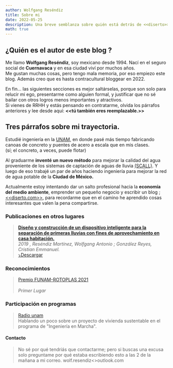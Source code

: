 ```yaml
---
author: Wolfgang Reséndiz
title: Sobre mi
date: 2022-05-25
description: Una breve semblanza sobre quién está detrás de <<diserto>> y por qué escribe esto a las 2 de la mañana.
math: true
---
```

<!--Una vez que tenga entradas más interesantes cambia esta página a index-->
## ¿Quién es el autor de este blog ?
Me llamo **Wolfgang Reséndiz**, soy mexicano desde 1994. Nací en el seguro social de <b>Cuernavaca</b> y en esa ciudad viví por muchos años.<br>Me gustan muchas cosas, pero tengo mala memoria, por eso empiezo este blog. Además creo que es hasta contracultural bloggear en 2022.

En fin... las siguientes secciones es mejor saltárselas, porque son solo para relucir mi ego, presentarme como alguien formal, y justificar que no sé bailar con otros logros menos importantes y atractivos. <br> Si vienes de RRHH y estás pensando en contratarme, olvida los párrafos anteriores y lee desde aquí: **<<tú también eres reemplazable.>>**

## Tres párrafos sobre mi trayectoria. 

Estudié ingeniería en la [UNAM](https://www.unam.mx "Universidad Nacional Autónoma de México"), en donde pasé más tiempo fabricando canoas de concreto y puentes de acero a escala que en mis clases. <br>(sí; el concreto, a veces, puede flotar)

Al graduarme **inventé un nuevo método** para mejorar la calidad del agua proveniente de los sistemas de captación de aguas de lluvia [(SCALL)](https://es.wikipedia.org/wiki/Sistema_de_captaci%C3%B3n_de_agua_de_lluvias "Sistema de captación de agua de lluvia"). Y luego de eso trabajé un par de años haciendo ingeniería para mejorar la red de agua potable de la <b>Ciudad de México.</b> <br>

Actualmente estoy intentando dar un salto profesional hacia la **economía del medio ambiente**, emprender un pequeño negocio y escribir un blog ; [<<diserto.com>>](/ "blog de diserto.com"), para recordarme que en el camino he aprendido cosas interesantes que valen la pena compartirse.

### Publicaciones en otros lugares

> [<b>Diseño y construcción de un dispositivo inteligente para la separación de primeras lluvias con fines de aprovechamiento en casa habitación.</b>](http://www.ptolomeo.unam.mx:8080/xmlui/handle/132.248.52.100/16671?show=full)<br>
><i>2019 , Reséndiz Martínez, Wolfgang Antonio ; González Reyes, Cristian Emmanuel.</i><br>
>[⤵Descargar](http://132.248.9.195/ptd2019/abril/0788569/0788569.pdf "Descargar Diseño y construcción[...]")


### Reconocimientos
>[Premio FUNAM-ROTOPLAS 2021](https://www.fundacionunam.org.mx/wp-content/uploads/2022/03/ganadores_rotoplas2021-1.pdf "Resultados premio Rotoplas-FUNAM")<br>  
><i>Primer Lugar</i><br> 
> 

### Participación en programas
> [Radio unam](https://www.youtube.com/watch?v=HIGtPLRiQoA "Ingeniería en Marcha. Radio UNAM")<br>
> Hablando un poco sobre un proyecto de vivienda sustentable en el programa de "Ingeniería en Marcha".

#### Contacto

> No sé por qué tendriás que contactarme; pero si buscas una excusa solo preguntame por qué estaba escribiendo esto a las 2 de la mañana a mi correo. wolf.resendiz<<at>>outlook.com 